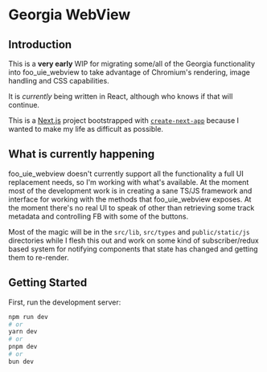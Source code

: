 # Georgia WebView

## Introduction

This is a **very early** WIP for migrating some/all of the Georgia functionality into foo_uie_webview to take advantage of Chromium's rendering, image handling and CSS capabilities.

It is _currently_ being written in React, although who knows if that will continue.

This is a [Next.js](https://nextjs.org) project bootstrapped with [`create-next-app`](https://nextjs.org/docs/app/api-reference/cli/create-next-app) because I wanted to make my life as difficult as possible.

## What is currently happening

foo_uie_webview doesn't currently support all the functionality a full UI replacement needs, so I'm working with what's available.
At the moment most of the development work is in creating a sane TS/JS framework and interface for working with the methods that foo_uie_webview exposes. At the moment there's no real UI to speak of other than retrieving some track metadata and controlling FB with some of the buttons.

Most of the magic will be in the `src/lib`, `src/types` and `public/static/js` directories while I flesh this out and work on some kind of subscriber/redux based system for notifying components that state has changed and getting them to re-render.

## Getting Started

First, run the development server:

```bash
npm run dev
# or
yarn dev
# or
pnpm dev
# or
bun dev
```
